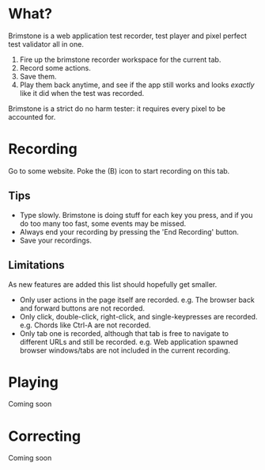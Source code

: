 
# What?

Brimstone is a web application test recorder, test player and pixel perfect test validator all in one.

1. Fire up the brimstone recorder workspace for the current tab.
2. Record some actions.
3. Save them.
4. Play them back anytime, and see if the app still works and looks *exactly* like it did when the test was recorded.

Brimstone is a strict do no harm tester: it requires every pixel to be accounted for.

# Recording

Go to some website. Poke the (B) icon to start recording on this tab.  

## Tips

* Type slowly. Brimstone is doing stuff for each key you press, and if you do too many too fast, some events may be missed. 
* Always end your recording by pressing the 'End Recording' button.
* Save your recordings.

## Limitations
As new features are added this list should hopefully get smaller.
 
* Only user actions in the page itself are recorded. e.g. The browser back and forward buttons are not recorded.
* Only click, double-click, right-click, and single-keypresses are recorded. e.g. Chords like Ctrl-A are not recorded.
* Only tab one is recorded, although that tab is free to navigate to different URLs and still be recorded. e.g. Web application spawned browser windows/tabs are not included in the current recording.

# Playing

Coming soon
# Correcting
Coming soon

